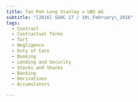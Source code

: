 ```yaml
---
title: Tan Poh Leng Stanley v UBS AG 
subtitle: "[2016] SGHC 17 / 10\_February\_2016"
tags:
  - Contract
  - Contractual Terms
  - Tort
  - Negligence
  - Duty of Care
  - Banking
  - Lending and Security
  - Stocks and Shares
  - Banking
  - Derivatives
  - Accumulators

---
```


